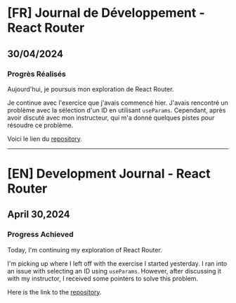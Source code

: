 # [FR] Journal de Développement -React Router

## 30/04/2024

### Progrès Réalisés

Aujourd'hui, je poursuis mon exploration de React Router.

Je continue avec l'exercice que j'avais commencé hier. J'avais rencontré un problème avec la sélection d'un ID en utilisant `useParams`. Cependant, après avoir discuté avec mon instructeur, qui m'a donné quelques pistes pour résoudre ce problème.

Voici le lien du [repository](https://github.com/Paul-Uchenna/Checkpoints/tree/main/chechpoint%20React%20JS/checkpoint5-react%20Movie%20App%202).

---

# [EN] Development Journal - React Router

## April 30,2024

### Progress Achieved

Today, I'm continuing my exploration of React Router.

I'm picking up where I left off with the exercise I started yesterday. I ran into an issue with selecting an ID using `useParams`. However, after discussing it with my instructor, I received some pointers to solve this problem.

Here is the link to the [repository](https://github.com/Paul-Uchenna/Checkpoints/tree/main/chechpoint%20React%20JS/checkpoint5-react%20Movie%20App%202).
